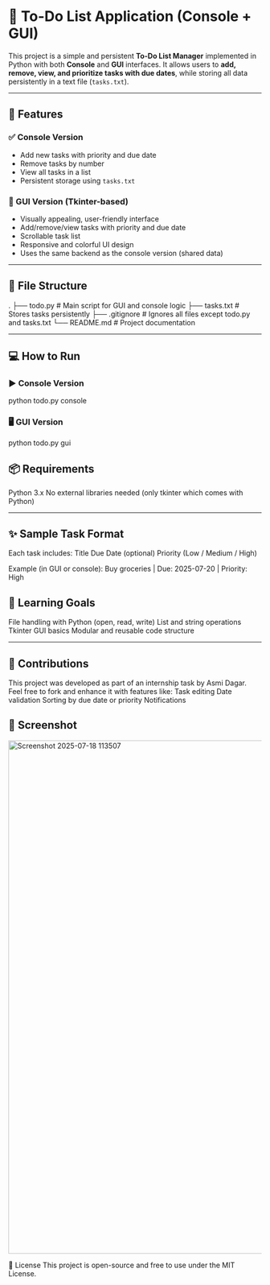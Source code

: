 # 📝 To-Do List Application (Console + GUI)

This project is a simple and persistent **To-Do List Manager** implemented in Python with both **Console** and **GUI** interfaces. It allows users to **add, remove, view, and prioritize tasks with due dates**, while storing all data persistently in a text file (`tasks.txt`).

---

## 🚀 Features

### ✅ Console Version
- Add new tasks with priority and due date
- Remove tasks by number
- View all tasks in a list
- Persistent storage using `tasks.txt`

### 🎨 GUI Version (Tkinter-based)
- Visually appealing, user-friendly interface
- Add/remove/view tasks with priority and due date
- Scrollable task list
- Responsive and colorful UI design
- Uses the same backend as the console version (shared data)

---

## 📁 File Structure

.
├── todo.py # Main script for GUI and console logic
├── tasks.txt # Stores tasks persistently
├── .gitignore # Ignores all files except todo.py and tasks.txt
└── README.md # Project documentation

---

## 💻 How to Run

### ▶️ Console Version
python todo.py console
### 🖥️ GUI Version
python todo.py gui

## 📦 Requirements
 Python 3.x
 No external libraries needed (only tkinter which comes with Python)

---

## ✨ Sample Task Format
 Each task includes:
   Title
   Due Date (optional)
   Priority (Low / Medium / High)

 Example (in GUI or console):
    Buy groceries | Due: 2025-07-20 | Priority: High
    
## 🧠 Learning Goals
  File handling with Python (open, read, write)
  List and string operations
  Tkinter GUI basics
  Modular and reusable code structure
  
---

## 🤝 Contributions
  This project was developed as part of an internship task by Asmi Dagar.
  Feel free to fork and enhance it with features like:
    Task editing
    Date validation
    Sorting by due date or priority
    Notifications

## 📸 Screenshot
  <img width="1920" height="1020" alt="Screenshot 2025-07-18 113507" src="https://github.com/user-attachments/assets/0445d157-1898-4aae-90eb-0a63048fd64d" />


📃 License
This project is open-source and free to use under the MIT License.

